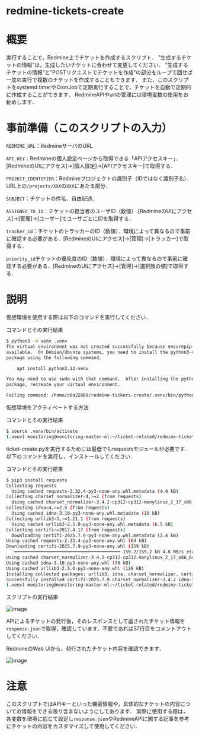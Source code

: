 # redmine-tickets-create

# 概要
実行することで，Redmine上でチケットを作成するスクリプト．
”生成するチケットの情報”は，生成したいチケットに合わせて変更してください．
”生成するチケットの情報”と”POSTリクエストでチケットを作成”の部分をループで回せば一度の実行で複数のチケットを作成することもできます．
また，このスクリプトをsystemd timerやCronJobで定期実行することで，チケットを自動で定期的に作成することができます．
RedmineAPIやurlの管理には環境変数の使用をお勧めします．

# 事前準備（このスクリプトの入力）
`REDMINE_URL`：RedmineサーバのURL

`API_KEY`：Redmineの個人設定ページから取得できる「APIアクセスキー」．[RedmineのUIにアクセス]→[個人設定]→[APIアクセスキー]で取得する．

`PROJECT_IDENTIFIER`：Redmineプロジェクトの識別子（IDではなく識別子名）．URL上の`/projects/XXX`の`XXX`にあたる部分．

`SUBJECT`：チケットの件名．自由記述．

`ASSIGNED_TO_ID`：チケットの担当者のユーザID（数値）.[RedmineのUIにアクセス]→[管理]→[ユーザー]でユーザごとにIDを取得する．

`tracker_id`：チケットのトラッカーのID（数値）．環境によって異なるので事前に確認する必要がある．[RedmineのUIにアクセス]→[管理]→[トラッカー]で取得する．

`priority_id`チケットの優先度のID（数値）．環境によって異なるので事前に確認する必要がある．[RedmineのUIにアクセス]→[管理]→[選択肢の値]で取得する．


# 説明
仮想環境を使用する際は以下のコマンドを実行してください．

コマンドとその実行結果
```bash
$ python3 -m venv .venv
The virtual environment was not created successfully because ensurepip is not
available.  On Debian/Ubuntu systems, you need to install the python3-venv
package using the following command.

    apt install python3.12-venv

You may need to use sudo with that command.  After installing the python3-venv
package, recreate your virtual environment.

Failing command: /home/c0a22069/redmine-tickers-create/.venv/bin/python3
```

仮想環境をアクティベートする方法

コマンドとその実行結果
```bash
$ source .venv/bin/activate
(.venv) monitoring@monitoring-master-ml:~/ticket-related/redmine-tickets-create$
```

ticket-create.pyを実行するためには最低でもrequestsモジュールが必要です．以下のコマンドを実行し，インストールしてください．

コマンドとその実行結果
```bash
$ pip3 install requests
Collecting requests
  Using cached requests-2.32.4-py3-none-any.whl.metadata (4.9 kB)
Collecting charset_normalizer<4,>=2 (from requests)
  Using cached charset_normalizer-3.4.2-cp312-cp312-manylinux_2_17_x86_64.manylinux2014_x86_64.whl.metadata (35 kB)
Collecting idna<4,>=2.5 (from requests)
  Using cached idna-3.10-py3-none-any.whl.metadata (10 kB)
Collecting urllib3<3,>=1.21.1 (from requests)
  Using cached urllib3-2.5.0-py3-none-any.whl.metadata (6.5 kB)
Collecting certifi>=2017.4.17 (from requests)
  Downloading certifi-2025.7.9-py3-none-any.whl.metadata (2.4 kB)
Using cached requests-2.32.4-py3-none-any.whl (64 kB)
Downloading certifi-2025.7.9-py3-none-any.whl (159 kB)
   ━━━━━━━━━━━━━━━━━━━━━━━━━━━━━━━━━━━━━━━━ 159.2/159.2 kB 4.8 MB/s eta 0:00:00
Using cached charset_normalizer-3.4.2-cp312-cp312-manylinux_2_17_x86_64.manylinux2014_x86_64.whl (148 kB)
Using cached idna-3.10-py3-none-any.whl (70 kB)
Using cached urllib3-2.5.0-py3-none-any.whl (129 kB)
Installing collected packages: urllib3, idna, charset_normalizer, certifi, requests
Successfully installed certifi-2025.7.9 charset_normalizer-3.4.2 idna-3.10 requests-2.32.4 urllib3-2.5.0
(.venv) monitoring@monitoring-master-ml:~/ticket-related/redmine-tickets-create$
```

スクリプトの実行結果

![image](https://github.com/user-attachments/assets/35d35335-9f84-410e-a5f7-cfebeb516a92)

APIによるチケットの発行後，そのレスポンスとして返されたチケット情報を`response.json`で取得，確認しています．不要であれば37行目をコメントアウトしてください．

RedmineのWeb UIから，発行されたチケット内容を確認できます．

![image](https://github.com/user-attachments/assets/db606aa7-a3cd-496a-bb38-4d5b871e9c88)

# 注意
このスクリプトではAPIキーといった機密情報や，具体的なチケットの内容についての情報をできる限り含まないようにしてあります．
実際に使用する際は，各変数を環境に応じて設定し`response.json`やRedmineAPIに関する記事を参考にチケットの内容をカスタマイズして使用してください．





